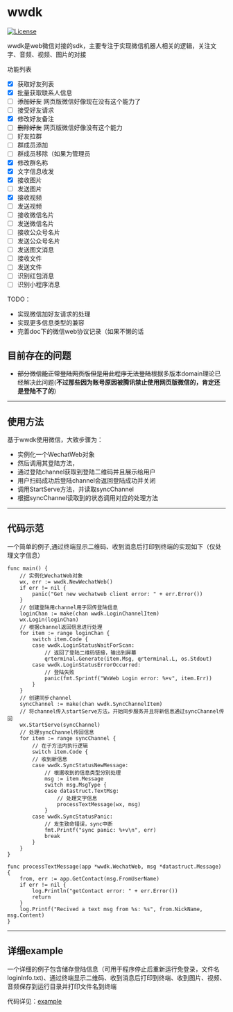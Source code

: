 # wwdk

[![License](https://img.shields.io/badge/License-MIT-blue.svg?style=flat)](LICENSE)

wwdk是web微信对接的sdk，主要专注于实现微信机器人相关的逻辑，关注文字、音频、视频、图片的对接

功能列表

- [x] 获取好友列表
- [x] 批量获取联系人信息
- [ ] ~~添加好友~~ 网页版微信好像现在没有这个能力了
- [ ] 接受好友请求
- [x] 修改好友备注
- [ ] ~~删除好友~~ 网页版微信好像没有这个能力
- [ ] 好友拉群
- [ ] 群成员添加
- [ ] 群成员移除（如果为管理员
- [x] 修改群名称
- [x] 文字信息收发
- [x] 接收图片
- [ ] 发送图片
- [x] 接收视频
- [ ] 发送视频
- [ ] 接收微信名片
- [ ] 发送微信名片
- [ ] 接收公众号名片
- [ ] 发送公众号名片
- [ ] 发送图文消息
- [ ] 接收文件
- [ ] 发送文件
- [ ] 识别红包消息
- [ ] 识别小程序消息

TODO：

- 实现微信加好友请求的处理
- 实现更多信息类型的兼容
- 完善doc下的微信web协议记录（如果不懒的话

## 目前存在的问题

- ~~部分微信能正常登陆网页版但是用此程序无法登陆~~根据多版本domain理论已经解决此问题(**不过那些因为账号原因被腾讯禁止使用网页版微信的，肯定还是登陆不了的**)

---

## 使用方法

基于wwdk使用微信，大致步骤为：

- 实例化一个WechatWeb对象
- 然后调用其登陆方法，
- 通过登陆channel获取到登陆二维码并且展示给用户
- 用户扫码成功后登陆channel会返回登陆成功并关闭
- 调用StartServe方法，并读取syncChannel
- 根据syncChannel读取到的状态调用对应的处理方法

---

## 代码示范

一个简单的例子,通过终端显示二维码、收到消息后打印到终端的实现如下（仅处理文字信息）

``` golang
func main() {
    // 实例化WechatWeb对象
    wx, err := wwdk.NewWechatWeb()
    if err != nil {
        panic("Get new wechatweb client error: " + err.Error())
    }
    // 创建登陆用channel用于回传登陆信息
    loginChan := make(chan wwdk.LoginChannelItem)
    wx.Login(loginChan)
    // 根据channel返回信息进行处理
    for item := range loginChan {
        switch item.Code {
        case wwdk.LoginStatusWaitForScan:
            // 返回了登陆二维码链接，输出到屏幕
            qrterminal.Generate(item.Msg, qrterminal.L, os.Stdout)
        case wwdk.LoginStatusErrorOccurred:
            // 登陆失败
            panic(fmt.Sprintf("WxWeb Login error: %+v", item.Err))
        }
    }
    // 创建同步channel
    syncChannel := make(chan wwdk.SyncChannelItem)
    // 将channel传入startServe方法，开始同步服务并且将新信息通过syncChannel传回
    wx.StartServe(syncChannel)
    // 处理syncChannel传回信息
    for item := range syncChannel {
        // 在子方法内执行逻辑
        switch item.Code {
        // 收到新信息
        case wwdk.SyncStatusNewMessage:
            // 根据收到的信息类型分别处理
            msg := item.Message
            switch msg.MsgType {
            case datastruct.TextMsg:
                // 处理文字信息
                processTextMessage(wx, msg)
            }
        case wwdk.SyncStatusPanic:
            // 发生致命错误，sync中断
            fmt.Printf("sync panic: %+v\n", err)
            break
        }
    }
}

func processTextMessage(app *wwdk.WechatWeb, msg *datastruct.Message) {
    from, err := app.GetContact(msg.FromUserName)
    if err != nil {
        log.Println("getContact error: " + err.Error())
        return
    }
    log.Printf("Recived a text msg from %s: %s", from.NickName, msg.Content)
}
```

---

## 详细example

一个详细的例子包含储存登陆信息（可用于程序停止后重新运行免登录，文件名loginInfo.txt)、通过终端显示二维码、收到消息后打印到终端、收到图片、视频、音频保存到运行目录并打印文件名到终端

代码详见：[example](https://github.com/iKuiki/wwdk/blob/master/example/main.go)
